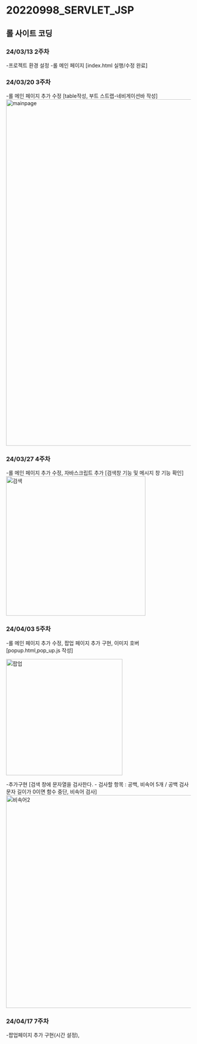 # 20220998_SERVLET_JSP
## 롤 사이트 코딩
### 24/03/13 2주차
-프로젝트 환경 설정
-롤 메인 페이지 [index.html 실행/수정 완료]


### 24/03/20 3주차
-롤 메인 페이지 추가 수정
[table작성, 부트 스트랩-네비게이션바 작성]
<img width="944" alt="mainpage" src="https://github.com/inuuuuuuu/JSP/assets/127916221/7b0b258d-382e-4c78-88da-d2fc909bbf30">


### 24/03/27 4주차
-롤 메인 페이지 추가 수정, 자바스크립트 추가
[검색창 기능 및 메시지 창 기능 확인]
<img width="380" alt="검색" src="https://github.com/inuuuuuuu/JSP/assets/127916221/913c5021-9f4d-4f54-b883-c14191d6f626">


### 24/04/03 5주차
-롤 메인 페이지 추가 수정, 팝업 페이지 추가 구현, 이미지 호버
[popup.html,pop_up.js 작성]

<img width="317" alt="팝업" src="https://github.com/inuuuuuuu/JSP/assets/127916221/43968178-4ad1-4a76-ba4c-2b8ee8c4abf7">


-추가구현
[검색 창에 문자열을 검사한다. - 검사할 항목 : 공백, 비속어 5개 / 공백 검사 문자 길이가 0이면 함수 중단, 비속어 검사]
<img width="580" alt="비속어2" src="https://github.com/inuuuuuuu/JSP/assets/127916221/7a3b3ba0-d763-4a06-939f-3a2a7463db55">

### 24/04/17 7주차
-팝업페이지 추가 구현(시간 설정), 
